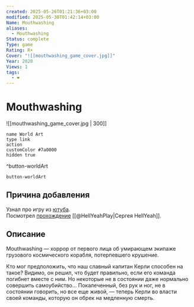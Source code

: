 ```yaml
---
created: 2025-05-26T01:21:36+03:00
modified: 2025-05-30T01:42:14+03:00
Name: Mouthwashing
aliases:
  - Mouthwashing
Status: complete
Type: game
Rating: R+
Cover: "![[mouthwashing_game_cover.jpg]]"
Year: 2020
Views: 1
tags:
  - ❤
---
```


# Mouthwashing

![[mouthwashing_game_cover.jpg | 300]]


```button
name World Art
type link
action 
customColor #7a0000
hidden true
```
^button-worldArt



`button-worldArt`

## Причина добавления

Узнал про игру из [ютуба](https://youtu.be/LzZSV_PHaJM?si=eYlg_rMJQCxzTdSU).  
Посмотрел [прохождение](https://youtu.be/XZm5cNR73y0) [[@HellYeahPlay|Сергея HellYeah]].


## Описание

Mouthwashing — хоррор от первого лица об умирающем экипаже грузового космического корабля, потерпевшего крушение.

Кто мог предположить, что наш славный капитан Керли способен на такое? Видимо, он решил, что будет правильно, если его команда погибнет вместе с ним. Но некоторые не в состоянии даже нормально совершить самоубийство... Покалеченный, без рук и ног, не в состоянии говорить, но все еще живой, — теперь Керли во власти своей команды, которую он обрек на медленную смерть.

